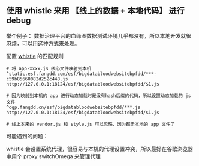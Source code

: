 ## 使用 whistle 来用 【线上的数据 + 本地代码】 进行 debug

举个例子： 数据治理平台的血缘图数据测试环境几乎都没有，所以本地开发就很麻烦，可以用这种方式来处理。



配置 [whistle](https://wproxy.org/whistle/) 的匹配规则

```shell
# 将 app-xxxx.js 核心文件映射到本机
^static.esf.fangdd.com/esf/bigdatabloodwebsitebpfdd/***-c59b85660082d252c448.js http://127.0.0.1:18124/esf/bigdatabloodwebsitebpfdd/$1.js

# 因为映射到本机的 app 进行动态加载时是没有hash后缀的代码，所以设置动态加载的 js 文件
^dgp.fangdd.cn/esf/bigdatabloodwebsitebpfdd/***.js http://127.0.0.1:18124/esf/bigdatabloodwebsitebpfdd/$1.js

# 线上本来的 vendor.js 和 style.js 可以忽略，因为都走本地的 app 文件了
```



可能遇到的问题：

whistle 会设置系统代理，很容易与本机的代理设置冲突，所以最好在谷歌浏览器中用个 proxy switchOmega 来管理代理


